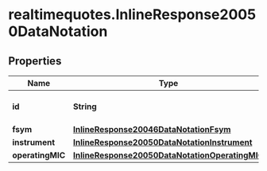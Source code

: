 # realtimequotes.InlineResponse20050DataNotation

## Properties

Name | Type | Description | Notes
------------ | ------------- | ------------- | -------------
**id** | **String** | Identifier of the notation. | [optional] 
**fsym** | [**InlineResponse20046DataNotationFsym**](InlineResponse20046DataNotationFsym.md) |  | [optional] 
**instrument** | [**InlineResponse20050DataNotationInstrument**](InlineResponse20050DataNotationInstrument.md) |  | [optional] 
**operatingMIC** | [**InlineResponse20050DataNotationOperatingMIC**](InlineResponse20050DataNotationOperatingMIC.md) |  | [optional] 


